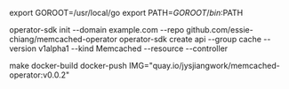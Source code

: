 export GOROOT=/usr/local/go
export PATH=$GOROOT/bin:$PATH 

operator-sdk init --domain example.com --repo github.com/essie-chiang/memcached-operator
operator-sdk create api --group cache --version v1alpha1 --kind Memcached --resource --controller

make docker-build docker-push IMG="quay.io/jysjiangwork/memcached-operator:v0.0.2"
